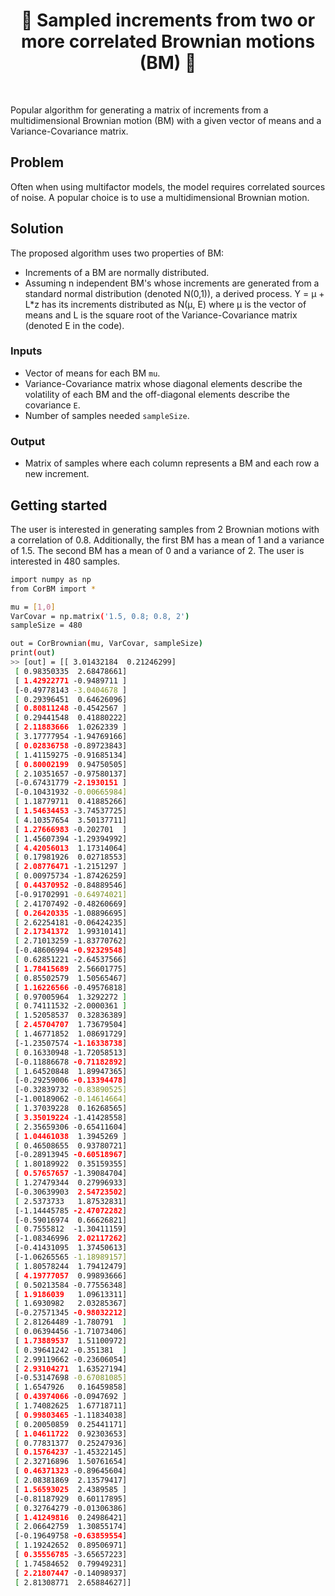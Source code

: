 <h1 align="center" style="border-botom: none">
  <b>
    🐍 Sampled increments from two or more correlated Brownian motions (BM) 🐍     
  </b>
</h1>

</br>

Popular algorithm for generating a matrix of increments from a multidimensional Brownian motion (BM) with a given vector of means and a Variance-Covariance matrix.

## Problem

Often when using multifactor models, the model requires correlated sources of noise. A popular choice is to use a multidimensional Brownian motion.

## Solution

The proposed algorithm uses two properties of BM:
-  Increments of a BM are normally distributed.
-  Assuming n independent BM's whose increments are generated from a standard normal distribution (denoted N(0,1)), a derived process. 
Y = μ + L\*z has its increments distributed as N(μ, E) where μ is the vector of means and L is the square root of the Variance-Covariance matrix (denoted E in the code).

### Inputs

- Vector of means for each BM `mu`.
- Variance-Covariance matrix whose diagonal elements describe the volatility of each BM and the off-diagonal elements describe the covariance `E`.
- Number of samples needed `sampleSize`.

### Output

- Matrix of samples where each column represents a BM and each row a new increment.

## Getting started

The user is interested in generating samples from 2 Brownian motions with a correlation of 0.8. Additionally, the first BM has a mean of 1 and a variance of 1.5. The second BM has a mean of 0 and a variance of 2. The user is interested in 480 samples.

```bash
import numpy as np
from CorBM import *

mu = [1,0]
VarCovar = np.matrix('1.5, 0.8; 0.8, 2')
sampleSize = 480

out = CorBrownian(mu, VarCovar, sampleSize)
print(out)
>> [out] = [[ 3.01432184  0.21246299]
 [ 0.98350335  2.68478661]
 [ 1.42922771 -0.9489711 ]
 [-0.49778143 -3.0404678 ]
 [ 0.29396451  0.64626096]
 [ 0.80811248 -0.4542567 ]
 [ 0.29441548  0.41880222]
 [ 2.11883666  1.0262339 ]
 [ 3.17777954 -1.94769166]
 [ 0.02836758 -0.89723843]
 [ 1.41159275 -0.91685134]
 [ 0.80002199  0.94750505]
 [ 2.10351657 -0.97580137]
 [-0.67431779 -2.1930151 ]
 [-0.10431932 -0.00665984]
 [ 1.18779711  0.41885266]
 [ 1.54634453 -3.74537725]
 [ 4.10357654  3.50137711]
 [ 1.27666983 -0.202701  ]
 [ 1.45607394 -1.29394992]
 [ 4.42056013  1.17314064]
 [ 0.17981926  0.02718553]
 [ 2.08776471 -1.2151297 ]
 [ 0.00975734 -1.87426259]
 [ 0.44370952 -0.84889546]
 [-0.91702991 -0.64974021]
 [ 2.41707492 -0.48260669]
 [ 0.26420335 -1.08896695]
 [ 2.62254181 -0.06424235]
 [ 2.17341372  1.99310141]
 [ 2.71013259 -1.83770762]
 [-0.48606994 -0.92329548]
 [ 0.62851221 -2.64537566]
 [ 1.78415689  2.56601775]
 [ 0.85502579  1.50565467]
 [ 1.16226566 -0.49576818]
 [ 0.97005964  1.3292272 ]
 [ 0.74111532 -2.0000361 ]
 [ 1.52058537  0.32836389]
 [ 2.45704707  1.73679504]
 [ 1.46771852  1.08691729]
 [-1.23507574 -1.16338738]
 [ 0.16330948 -1.72058513]
 [-0.11886678 -0.71182892]
 [ 1.64520848  1.89947365]
 [-0.29259006 -0.13394478]
 [-0.32839732 -0.83890525]
 [-1.00189062 -0.14614664]
 [ 1.37039228  0.16268565]
 [ 3.35019224 -1.41428558]
 [ 2.35659306 -0.65411604]
 [ 1.04461038  1.3945269 ]
 [ 0.46508655  0.93780721]
 [-0.28913945 -0.60518967]
 [ 1.80189922  0.35159355]
 [ 0.57657657 -1.39084704]
 [ 1.27479344  0.27996933]
 [-0.30639903  2.54723502]
 [ 2.5373733   1.87532831]
 [-1.14445785 -2.47072282]
 [-0.59016974  0.66626821]
 [ 0.7555812  -1.30411159]
 [-1.08346996  2.02117262]
 [-0.41431095  1.37450613]
 [-1.06265565 -1.18989157]
 [ 1.80578244  1.79412479]
 [ 4.19777057  0.99893666]
 [ 0.50213584 -0.77556348]
 [ 1.9186039   1.09613311]
 [ 1.6930982   2.03285367]
 [-0.27571345 -0.98032212]
 [ 2.81264489 -1.780791  ]
 [ 0.06394456 -1.71073406]
 [ 1.73889537  1.51100972]
 [ 0.39641242 -0.351381  ]
 [ 2.99119662 -0.23606054]
 [ 2.93104271  1.63527194]
 [-0.53147698 -0.67081085]
 [ 1.6547926   0.16459858]
 [ 0.43974066 -0.0947692 ]
 [ 1.74082625  1.67718711]
 [ 0.99803465 -1.11834038]
 [ 0.20050859  0.25441171]
 [ 1.04611722  0.92303653]
 [ 0.77831377  0.25247936]
 [ 0.15764237 -1.45322145]
 [ 2.32716896  1.50761654]
 [ 0.46371323 -0.89645604]
 [ 2.08381869  2.13579417]
 [ 1.56593025  2.4389585 ]
 [-0.81187929  0.60117895]
 [ 0.32764279 -0.01306386]
 [ 1.41249816  0.24986421]
 [ 2.06642759  1.30855174]
 [-0.19649758 -0.63859554]
 [ 1.19242652  0.89506971]
 [ 0.35556785 -3.65657223]
 [ 1.74584652  0.79949231]
 [ 2.21807447 -0.14098937]
 [ 2.81308771  2.65884627]]
```

